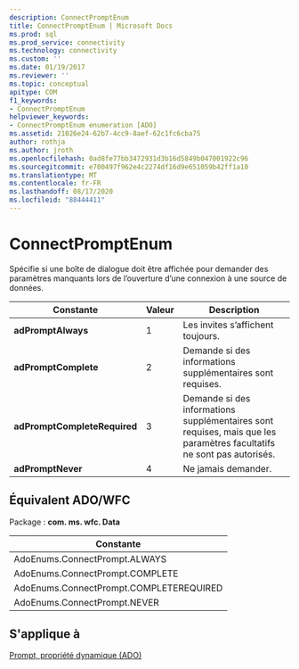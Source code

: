 ```yaml
---
description: ConnectPromptEnum
title: ConnectPromptEnum | Microsoft Docs
ms.prod: sql
ms.prod_service: connectivity
ms.technology: connectivity
ms.custom: ''
ms.date: 01/19/2017
ms.reviewer: ''
ms.topic: conceptual
apitype: COM
f1_keywords:
- ConnectPromptEnum
helpviewer_keywords:
- ConnectPromptEnum enumeration [ADO]
ms.assetid: 21026e24-62b7-4cc9-8aef-62c1fc6cba75
author: rothja
ms.author: jroth
ms.openlocfilehash: 0ad8fe77bb3472931d3b16d5849b047001922c96
ms.sourcegitcommit: e700497f962e4c2274df16d9e651059b42ff1a10
ms.translationtype: MT
ms.contentlocale: fr-FR
ms.lasthandoff: 08/17/2020
ms.locfileid: "88444411"
---
```

# <a name="connectpromptenum"></a>ConnectPromptEnum
Spécifie si une boîte de dialogue doit être affichée pour demander des paramètres manquants lors de l’ouverture d’une connexion à une source de données.  
  
|Constante|Valeur|Description|  
|--------------|-----------|-----------------|  
|**adPromptAlways**|1|Les invites s’affichent toujours.|  
|**adPromptComplete**|2|Demande si des informations supplémentaires sont requises.|  
|**adPromptCompleteRequired**|3|Demande si des informations supplémentaires sont requises, mais que les paramètres facultatifs ne sont pas autorisés.|  
|**adPromptNever**|4|Ne jamais demander.|  
  
## <a name="adowfc-equivalent"></a>Équivalent ADO/WFC  
 Package : **com. ms. wfc. Data**  
  
|Constante|  
|--------------|  
|AdoEnums.ConnectPrompt.ALWAYS|  
|AdoEnums.ConnectPrompt.COMPLETE|  
|AdoEnums.ConnectPrompt.COMPLETEREQUIRED|  
|AdoEnums.ConnectPrompt.NEVER|  
  
## <a name="applies-to"></a>S'applique à  
 [Prompt, propriété dynamique (ADO)](../../../ado/reference/ado-api/prompt-property-dynamic-ado.md)

